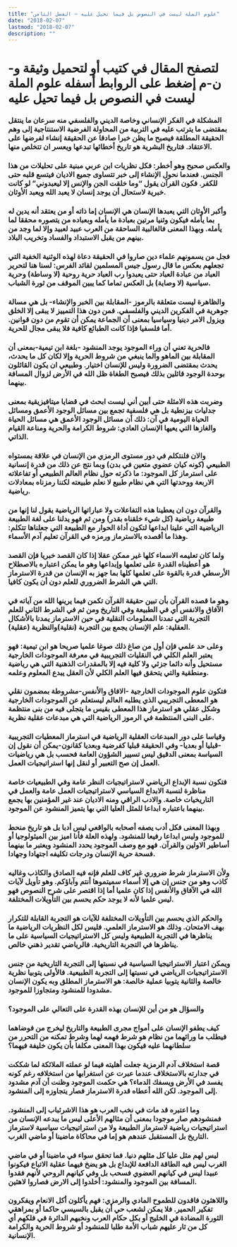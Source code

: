 ```yaml
---
title: "علوم الملة ليست في النصوص بل فيما تحيل عليه – الفصل الثامن"
date: "2018-02-07"
lastmod: "2018-02-07"
description: ""
---
```

# **لتصفح المقال في كتيب أو لتحميل وثيقة و-ن-م إضغط على الروابط أسفله** **علوم الملة ليست في النصوص بل فيما تحيل عليه**

### المشكلة في الفكر الإنساني وخاصة الديني والفلسفي منه سرعان ما ينتقل بمقتضى ما يترتب عليه في التربية من المحاولة الفرضية الاستنتاجية إلى وهم الحقيقة المطلقة فيصبح ما يظن خبرا صادقا عن الحقيقة إنشاء لفرضها على الاعتقاد. فتاريخ البشرية هو تاريخ أخطائها تبدعها ويعسر ان تتخلص منها.

### والعكس صحيح وهو أخطر: فكل نظريات ابن عربي مبنية على تحليلات من هذا الجنس. فعندما نحول الإنشاء إلى خبر تتساوى جميع الاديان فيتسع قلبه حتى للكفر. فكون القرآن يقول “وما خلقت الجن والإنس إلا ليعبدوني” لو كانت خبرية لاستحال أن يوجد إنسان لا يعبد الله ويعبد الأوثان.

### وأكبر الأوثان التي يعبدها الإنسان هي الإنسان إما ذاته أو من يعتقد أنه يدين له بما يأمله فيكون وثنيا مرتين بعبادة ما يأمله وبعباده من يتصوره محققا لما يأمله. وبهذا المعنى فالغالبية الساحقة من العرب عبيد لعبيد وإلا لما وجد من بينهم من يقبل الاستبداد والفساد وتخريب البلاد.

### فجل من يسمونهم علماء دين صاروا في الحقيقة دعاة لهذه الوثنية الخفية التي تجعلهم بعكس ما قال رسول جيس المسلمين لقائد الفرس: لسنا هنا لتحرير العباد من عبادة العباد حتى يعبدوا رب العباد حرية روحية (لا وساطة) وحرية سياسية (لا وصاية) بل العكس تماما كما يبين الموقف من ثورة الشباب.

### والظاهرة ليست متعلقة بالرموز -المقابلة بين الخبر والإنشاء- بل هي مسالة جوهرية في الفكرين الديني والفلسفي. فمن دون هذا التمييز لا يبقى إلا الخلق ويزول الامر دينيا وسياسيا بمعنى أن الجماعة يمكن أن تقوم من دون قوانين. أما فلسفيا فإذا كانت الطبائع كافية فلا يبقى مجال للحرية.

### فالحرية تعني أن وراء الموجود يوجد المنشود -بلغة ابن تيمية-بمعنى أن المقابلة بين الماهو والما ينبغي من شروط الحرية وإلا لكان كل ما يحدث، يحدث بمقتضى الضرورة وليس للإنسان اختيار. وطبيعي ان يكون القائلون بوحدة الوجود قائلين بذلك فيصبح الطغاة ظل الله في الأرض لزوال المسافة بينهما.

### وضربت هذه الامثلة حتى أبين أني ليست ابحث في قضايا ميتافيزيقية بمعنى جدليات بيزنطية بل هي فلسفية تجمع بين مسائل الوجود الأعمق ومسائل الحياة اليومية في آن: ذلك أن مسائل الوجود الأعمق هي مسائل الحياة والغازها التي يعيها الإنسان العادي: شروط الكرامة والحرية ومناعة القيام الذاتي.

### والان فلنتكلم في دور مستوى الرمزي من الإنسان في علاقة بمستواه الطبيعي (كونه كيان عضوي متعين في بدن) وبما نتج عن ذلك من قدرة إنسانية على استرماز كل الموجود: ما ذكرته حول نظام العالم الطبيعي أو تفاعلاته الاربعة ووحدتها التي هي نظام طبيع لا نعلم طبيعته لكننا رمزناه بمعادلات رياضية.

### والقرآن دون ان يعطينا هذه التفاعلات ولا عباراتها الرياضية يقول لنا إنها من طبيعة رياضية (كل شيء خلقناه بقدر) ومن ثم فهو يدلنا على لغة الطبيعة الرياضية التي علينا ابداعها لتكون أداة الحوار مع الطبيعة التي جعلناها تتكلم: وهذا ما أقصده بالاسترماز ورمزه في القرآن تعليم آدم الأسماء.

### ولما كان تعليمه الاسماء كلها غير ممكن عقلا إذا كان القصد خبريا فإن القصد هو أعطيناه القدرة على تعلمها وإبداعها وهو ما يمكن اعتباره بالاصطلاح الأرسطي قدرة بالقوة على تعلمها كلها بما جهز به الإنسان من قدرة الاسترماز التي هي الشرط الضروري للعلم دون أن يكون كافيا.

### وهو ما قصده القرآن بأن تبين حقيقة القرآن تكمن فيما يرينها الله من آياته في الآفاق والانفس أي في الطبيعة وفي التاريخ ومن ثم في الشرط الثاني للعلم التجربة التي تمدنا المعلومات النقلية في حين الاسترماز يمدنا بالأشكال العقلية: علم الإنسان يجمع بين التجربة (نقلية)والنظرية (عقلية).

### وعلى حد علمي فإن أول من صاغ ذلك صوغا علميا صريحا هو ابن تيمية: فهو يعتبر العلم الكلي في النقليات التجريبية في معرفة الموجودات الخارجية مستحيل وأنه دائما جزئي ولا كلية فيه إلا بالمقدرات الذهنية التي هي رياضية ومنطقية والتي يتحقق فيها العلم الكلي لأن العقل يبدع المعلوم وعلمه.

### فتكون علوم الموجودات الخارجية -الافاق والأنفس-مشروطة بمضمون نقلي هو المعطى التجريبي الذي يطلبه العالم ليستعلم عن الموجودات الخارجية وشكل عقلي هو استرماز هذا المعطى بقيس ما يتجلى فيه من بنى منتظمة على البنى المنتظمة في الرموز الرياضية التي هي مبدعات عقلية نظرية.

### وقياسا على دور المبدعات العقلية الرياضية في استرماز المعطيات التجريبية -قبليا أو بعديا- وفي الحقيقة قبليا كفرضية وبعديا كقانون-يمكن أن نقول إن السياسة بمعنى الدقيق ليس تسيير الشؤون العامة فحسب بل هي رياضيات العمل إن صح التعبير أو لنقل إنها استراتيجيات العمل.

### فتكون نسبة الإبداع الرياضي لاستراتيجيات النظر عامة وفي الطبيعيات خاصة مناظرة لنسبة الابداع السياسي لاستراتيجيات العمل عامة والعمل في التاريخيات خاصة. والادب الراقي ومنه الاديان عند غير المؤمنين بها يجمع بينهما باعتباره ابداعا للمثل العليا التي بها يتميز المنشود عن الموجود.

### وبهذا المعنى فكل أدب يصفه أصحابه بالواقعي ليس أدبا بل هو تاريخ منحط للموجود وليس ابداعا رفيعا للمنشود. ولهذه العلة فأنا اميز بين الميثولوجيا أو أساطير الاولين والقرآن. فهو مع وصف الموجود يحدد المنشود ويعتبر ما بينهما فسحة حرية الإنسان ودرجات تكليفه اجتهادا وجهادا.

### ولأن الاسترماز شرط ضروري غير كاف للعلم فإنه فيه الصادق والكاذب وغاليه كاذب وهو من جنس إن هي إلا أسماء سميتموها أنتم وآباؤكم. وهو تأويل لآيات الله في الآفاق والأنفس إذا كان علميا أما إذا اقتصر على شرح النصوص فهو ليس علميا لأنه لا يوجد حكم يحسم بين التأويلات المختلفة.

### والحكم الذي يحسم بين التأويلات المختلفة للآيات هو التجربة القابلة للتكرار بهف الامتحان. وذلك هو الاسترماز العلمي. فليس لكل النظريات الرياضية ما يناظرها في التجربة الطبيعية وليس كل الاستراتيجيات السياسية على ما يناظرها في التجربة التاريخية. فالرياضي تقدير ذهني خالص.

### ويمكن اعتبار الاستراتيجيا السياسية في نسبتها إلى التجربة التاريخية من جنس الاستراتيجيات الرياضي في نسبتها إلى التجربة الطبيعية. فالأولى يتوبيا نظرية خالصة والثانية يتوبيا عملية خالصة: هو الاسترماز المطلق وبه يكون الإنسان مشدودا للمنشود ومتجاوزا للموجود.

### والسؤال هو من أين للإنسان بهذه القدرة على التعالي على الموجود؟

### كيف يطفو الإنسان على أمواج مجرى الطبيعة والتاريخ ليخرج من فوضاهما فيطلب ما ورائهما من نظام هو شرط فهمه لهما وشرط تمكنه من التحرر من سلطانهما عليه فيكون بهذا المعنى مكلفا بأن يكون خليفة فيهما؟

### قصة استخلاف آدم الرمزية جعلت أهليته فيما لو عملته الملائكة لما شككت في جدارته بالاستخلاف عندما عبرت عن استغرابها من استخلافه رغم كونه يفسد في الأرض ويسفك الدماء؟ هي حكمت الموجود وظنت أن آدم مشدود إلى الموجود. لكن الله أعطاه قدرة الاسترماز فصار يتجاوزه إلى المنشود.

### وما اعتبره قد مات في نخب العرب هو هذا الاشرئباب إلى المنشود. فمنشودهم صار موجودا بمعنى أن مثالهم الأعلى ليس ما يبدعه الإنسان من استراتيجيات رياضية لاسترماز الطبيعة ولا من استراتيجيات سياسية لاسترماز التاريخ بل المستقبل عندهم هو إما في محاكاة ماضينا أو ماضي الغرب.

### ليس لهم مثل عليا كل مثلهم دنيا. فما تحقق سواء في ماضينا أو في ماضي الغرب ليس فيه الطاقة الدافعة للإبداع بل هو يضخ فيهما عقلية الاتباع فيكونوا عبيدا ليس في كيانهم العضوي فسحب بل وفي كيانهم الروحي لأنهم فقدوا المسافة بين الموجود والمنشود: أخلدوا إلى الارض فصاروا لاهثين.

### واللاهثون فاقدون للطموح المادي والرمزي: فهم يأكلون أكل الانعام ويفكرون تفكير الحمير. فلا يمكن لشعب حي أن يقبل بالسيسي حاكما أو بمراهقي الثورة المضادة في الخليج أو بكل حكام العرب ونخبهم الدائرة في فلكهم أي كل من ثار عليهم شباب الأمة طلبا للمنشود أو شروط الحرية والكرامة الإنسانية.

###